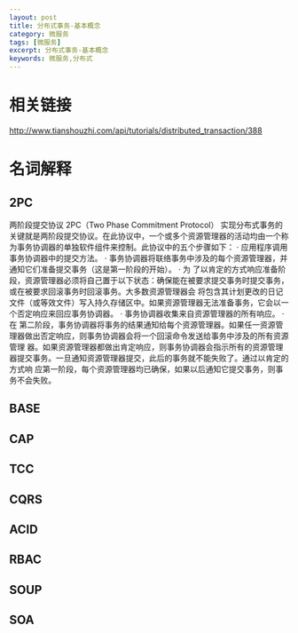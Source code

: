 ```yaml
---
layout: post
title: 分布式事务-基本概念
category: 微服务
tags: [微服务]
excerpt: 分布式事务-基本概念
keywords: 微服务,分布式
---
```


# 相关链接
http://www.tianshouzhi.com/api/tutorials/distributed_transaction/388


# 名词解释
## 2PC
两阶段提交协议
2PC（Two Phase Commitment Protocol）
实现分布式事务的关键就是两阶段提交协议。在此协议中，一个或多个资源管理器的活动均由一个称为事务协调器的单独软件组件来控制。此协议中的五个步骤如下：
· 应用程序调用事务协调器中的提交方法。
· 事务协调器将联络事务中涉及的每个资源管理器，并通知它们准备提交事务（这是第一阶段的开始）。
· 为 了以肯定的方式响应准备阶段，资源管理器必须将自己置于以下状态：确保能在被要求提交事务时提交事务，或在被要求回滚事务时回滚事务。大多数资源管理器会 将包含其计划更改的日记文件（或等效文件）写入持久存储区中。如果资源管理器无法准备事务，它会以一个否定响应来回应事务协调器。
· 事务协调器收集来自资源管理器的所有响应。
· 在 第二阶段，事务协调器将事务的结果通知给每个资源管理器。如果任一资源管理器做出否定响应，则事务协调器会将一个回滚命令发送给事务中涉及的所有资源管理 器。如果资源管理器都做出肯定响应，则事务协调器会指示所有的资源管理器提交事务。一旦通知资源管理器提交，此后的事务就不能失败了。通过以肯定的方式响 应第一阶段，每个资源管理器均已确保，如果以后通知它提交事务，则事务不会失败。

## BASE
## CAP
## TCC 
## CQRS
## ACID  
## RBAC  
## SOUP 
## SOA 

